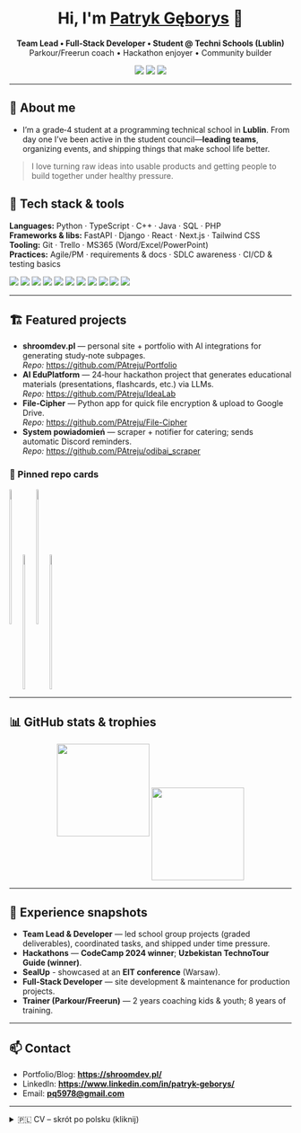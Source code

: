 
<!-- Profile README for https://github.com/PAtreju -->
<!-- Feel free to tweak themes / ordering. All stats cards update automatically. -->

<h1 align="center">Hi, I'm <a href="https://shroomdev.pl/" target="_blank">Patryk Gęborys</a> 👋</h1>
<p align="center">
  <b>Team Lead • Full‑Stack Developer • Student @ Techni Schools (Lublin)</b><br/>
  Parkour/Freerun coach • Hackathon enjoyer • Community builder
</p>

<p align="center">
  <a href="https://shroomdev.pl/"><img src="https://img.shields.io/badge/Website-shroomdev.pl-informational?style=for-the-badge&logo=google-chrome" /></a>
  <a href="https://www.linkedin.com/in/patryk-geborys/"><img src="https://img.shields.io/badge/LinkedIn-Patryk%20G%C4%99borys-blue?style=for-the-badge&logo=linkedin" /></a>
  <a href="mailto:pq5978@gmail.com"><img src="https://img.shields.io/badge/Email-pq5978%40gmail.com-red?style=for-the-badge&logo=gmail" /></a>
</p>

---

## 🚀 About me
- I’m a grade‑4 student at a programming technical school in **Lublin**. From day one I’ve been active in the student council—**leading teams**, organizing events, and shipping things that make school life better.

> I love turning raw ideas into usable products and getting people to build together under healthy pressure.


## 🧰 Tech stack & tools
**Languages:** Python · TypeScript · C++ · Java · SQL · PHP  
**Frameworks & libs:** FastAPI · Django · React · Next.js · Tailwind CSS  
**Tooling:** Git · Trello · MS365 (Word/Excel/PowerPoint)  
**Practices:** Agile/PM · requirements & docs · SDLC awareness · CI/CD & testing basics

<p>
  <img src="https://img.shields.io/badge/Python-3776AB?logo=python&logoColor=white" />
  <img src="https://img.shields.io/badge/TypeScript-3178C6?logo=typescript&logoColor=white" />
  <img src="https://img.shields.io/badge/C++-00599C?logo=c%2B%2B&logoColor=white" />
  <img src="https://img.shields.io/badge/Java-007396?logo=openjdk&logoColor=white" />
  <img src="https://img.shields.io/badge/SQL-336791?logo=postgresql&logoColor=white" />
  <img src="https://img.shields.io/badge/PHP-777BB4?logo=php&logoColor=white" />
  <img src="https://img.shields.io/badge/FastAPI-009688?logo=fastapi&logoColor=white" />
  <img src="https://img.shields.io/badge/Django-092E20?logo=django&logoColor=white" />
  <img src="https://img.shields.io/badge/React-20232A?logo=react&logoColor=61DAFB" />
  <img src="https://img.shields.io/badge/Next.js-000000?logo=nextdotjs&logoColor=white" />
  <img src="https://img.shields.io/badge/Tailwind-38B2AC?logo=tailwindcss&logoColor=white" />
</p>

---

## 🏗️ Featured projects
- **shroomdev.pl** — personal site + portfolio with AI integrations for generating study‑note subpages.  
  _Repo:_ <https://github.com/PAtreju/Portfolio>
- **AI EduPlatform** — 24‑hour hackathon project that generates educational materials (presentations, flashcards, etc.) via LLMs.  
  _Repo:_ <https://github.com/PAtreju/IdeaLab>
- **File‑Cipher** — Python app for quick file encryption & upload to Google Drive.  
  _Repo:_ <https://github.com/PAtreju/File-Cipher>
- **System powiadomień** — scraper + notifier for catering; sends automatic Discord reminders.  
  _Repo:_ <https://github.com/PAtreju/odibai_scraper>

### 📌 Pinned repo cards
<p>
  <a href="https://github.com/PAtreju/Portfolio" style="color:transparent;text-decoration:none;text-decoration-color:transparent;display:inline-block;line-height:0;">
    <img height="240" width="45%" src="https://github-readme-stats.vercel.app/api/pin/?username=PAtreju&repo=Portfolio&theme=tokyonight" />
  </a>
  <a href="https://github.com/PAtreju/IdeaLab" style="color:transparent;text-decoration:none;text-decoration-color:transparent;display:inline-block;line-height:0;">
    <img align="center" height="240" width="45%" src="https://github-readme-stats.vercel.app/api/pin/?username=PAtreju&repo=IdeaLab&theme=tokyonight" />
  </a>
  <a href="https://github.com/PAtreju/File-Cipher" style="color:transparent;text-decoration:none;text-decoration-color:transparent;display:inline-block;line-height:0;">
    <img height="240" width="45%" src="https://github-readme-stats.vercel.app/api/pin/?username=PAtreju&repo=File-Cipher&theme=tokyonight" />
  </a>
  <a href="https://github.com/PAtreju/obiad_scraper" style="color:transparent;text-decoration:none;text-decoration-color:transparent;display:inline-block;line-height:0;">
    <img align="center" height="240" width="45%" src="https://github-readme-stats.vercel.app/api/pin/?username=PAtreju&repo=obiad_scraper&theme=tokyonight" />
  </a>
</p>
    
---

## 📊 GitHub stats & trophies
<p align="center">
  <img height="165" src="https://github-readme-stats.vercel.app/api?username=PAtreju&show_icons=true&theme=tokyonight&rank_icon=github" />
  <img height="165" align="center" src="https://github-readme-streak-stats.herokuapp.com?user=PAtreju&theme=tokyonight" />
</p>

---

## 🧩 Experience snapshots
- **Team Lead & Developer** — led school group projects (graded deliverables), coordinated tasks, and shipped under time pressure.  
- **Hackathons** — **CodeCamp 2024 winner**; **Uzbekistan TechnoTour Guide (winner)**.
- **SealUp** - showcased at an **EIT conference** (Warsaw).  
- **Full‑Stack Developer** — site development & maintenance for production projects.  
- **Trainer (Parkour/Freerun)** — 2 years coaching kids & youth; 8 years of training.

---

## 📫 Contact
- Portfolio/Blog: **https://shroomdev.pl/**
- LinkedIn: **https://www.linkedin.com/in/patryk-geborys/**
- Email: **pq5978@gmail.com**

---

<details>
<summary>🇵🇱 CV – skrót po polsku (kliknij)</summary>

**Jestem uczniem klasy 4 w Niepublicznym Technikum programistycznym Techni Schools w Lublinie.**  
Od początku nauki pełnię funkcję przewodniczącego klasy i działam w samorządzie. Prowadziłem liczne wydarzenia w życiu szkoły.  
Byłem **team leaderem** w wielu projektach szkolnych i hackathonach; współpracowałem z doświadczonymi programistami.

**Osiągnięcia:** zwycięski zespół **CodeCamp 2024**; projekt **SealUp** (aplikacja dot. zdrowia psychicznego — prezentacja na konferencji **EIT w Warszawie**); zwycięski zespół **Uzbekistan TechnoTour Guide** (aplikacja przewodnika z AI).

**Doświadczenie:** Full‑stack dev (techniventures.com); trener Parkour/Freerun (8 lat treningu, 2 lata pracy z dziećmi i młodzieżą).

**Stack:** Python, TypeScript, C++, Java, SQL, PHP • FastAPI, Django, React, Next.js, Tailwind • Git, Trello, Microsoft 365 • Agile/PM, dokumentacja, SDLC, podstawy CI/CD i testowania.
</details>
